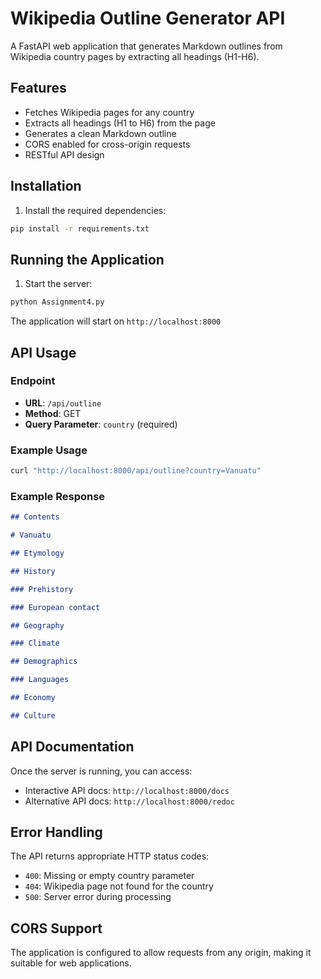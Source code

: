 # Wikipedia Outline Generator API

A FastAPI web application that generates Markdown outlines from Wikipedia country pages by extracting all headings (H1-H6).

## Features

- Fetches Wikipedia pages for any country
- Extracts all headings (H1 to H6) from the page
- Generates a clean Markdown outline
- CORS enabled for cross-origin requests
- RESTful API design

## Installation

1. Install the required dependencies:
```bash
pip install -r requirements.txt
```

## Running the Application

1. Start the server:
```bash
python Assignment4.py
```

The application will start on `http://localhost:8000`

## API Usage

### Endpoint
- **URL**: `/api/outline`
- **Method**: GET
- **Query Parameter**: `country` (required)

### Example Usage

```bash
curl "http://localhost:8000/api/outline?country=Vanuatu"
```

### Example Response

```markdown
## Contents

# Vanuatu

## Etymology

## History

### Prehistory

### European contact

## Geography

### Climate

## Demographics

### Languages

## Economy

## Culture
```

## API Documentation

Once the server is running, you can access:
- Interactive API docs: `http://localhost:8000/docs`
- Alternative API docs: `http://localhost:8000/redoc`

## Error Handling

The API returns appropriate HTTP status codes:
- `400`: Missing or empty country parameter
- `404`: Wikipedia page not found for the country
- `500`: Server error during processing

## CORS Support

The application is configured to allow requests from any origin, making it suitable for web applications. 